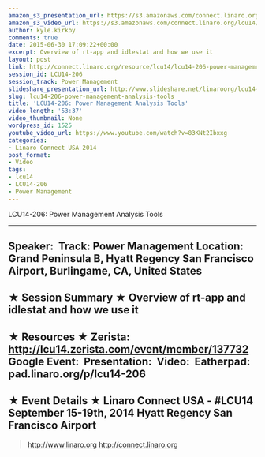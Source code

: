 ```yaml
---
amazon_s3_presentation_url: https://s3.amazonaws.com/connect.linaro.org/hkg15/Videos/09-16-Tuesday/LCU14-206.pdf
amazon_s3_video_url: https://s3.amazonaws.com/connect.linaro.org/lcu14/videos/09-16-Tuesday/LCU14-206-+Power+Management+Analysis+Tools.mp4
author: kyle.kirkby
comments: true
date: 2015-06-30 17:09:22+00:00
excerpt: Overview of rt-app and idlestat and how we use it
layout: post
link: http://connect.linaro.org/resource/lcu14/lcu14-206-power-management-analysis-tools/
session_id: LCU14-206
session_track: Power Management
slideshare_presentation_url: http://www.slideshare.net/linaroorg/lcu14-206-tools-to-analyse-scheduling-behaviour-and-its-impact-on-power-management
slug: lcu14-206-power-management-analysis-tools
title: 'LCU14-206: Power Management Analysis Tools'
video_length: '53:37'
video_thumbnail: None
wordpress_id: 1525
youtube_video_url: https://www.youtube.com/watch?v=83KNt2Ibxxg
categories:
- Linaro Connect USA 2014
post_format:
- Video
tags:
- lcu14
- LCU14-206
- Power Management
---
```


LCU14-206: Power Management Analysis Tools

---------------------------------------------------

Speaker: 
Track: Power Management
Location: Grand Peninsula B, Hyatt Regency San Francisco Airport, Burlingame, CA, United States
---------------------------------------------------

★ Session Summary ★
Overview of rt-app and idlestat and how we use it
---------------------------------------------------

★ Resources ★
Zerista: http://lcu14.zerista.com/event/member/137732
Google Event: 
Presentation: 
Video: 
Eatherpad: pad.linaro.org/p/lcu14-206
---------------------------------------------------

★ Event Details ★
Linaro Connect USA - #LCU14
September 15-19th, 2014
Hyatt Regency San Francisco Airport
---------------------------------------------------

> http://www.linaro.org
> http://connect.linaro.org

